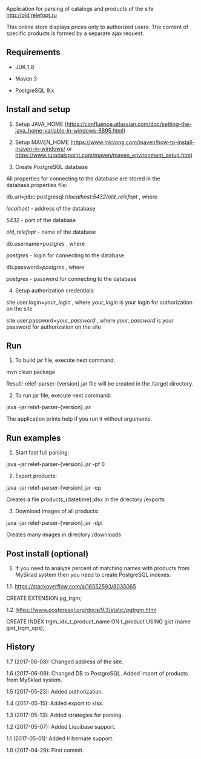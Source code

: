 Application for parsing of catalogs and products of the site http://old.relefopt.ru

This online store displays prices only to authorized users.
The content of specific products is formed by a separate ajax request.

## Requirements

* JDK 1.8

* Maven 3

* PostgreSQL 9.x

## Install and setup

1. Setup JAVA_HOME (https://confluence.atlassian.com/doc/setting-the-java_home-variable-in-windows-8895.html)

2. Setup MAVEN_HOME (https://www.mkyong.com/maven/how-to-install-maven-in-windows/ or
https://www.tutorialspoint.com/maven/maven_environment_setup.htm)

3. Create PostgreSQL database

All properties for connecting to the database are stored in the database.properties file:

db.url=jdbc:postgresql://_localhost_:_5432_/_old_relefopt_ , where

_localhost_ - address of the database

_5432_ - port of the database

_old_relefopt_ - name of the database

db.username=_postgres_ , where

_postgres_ - login for connecting to the database

db.password=_postgres_ , where

_postgres_ - password for connecting to the database

4. Setup authorization credentials:

site.user.login=_your_login_ , where _your_login_ is your login for authorization on the site

site.user.password=_your_password_ , where _your_password_ is your password for authorization on the site

## Run

1. To build jar file, execute next command:

mvn clean package

Result: relef-parser-{version}.jar file will be created in the /target directory.

2. To run jar file, execute next command:

java -jar relef-parser-{version}.jar

The application prints help if you run it without arguments.

## Run examples

1. Start fast full parsing:

java -jar relef-parser-{version}.jar -pf 0

2. Export products:

java -jar relef-parser-{version}.jar -ep

Creates a file products_{datetime}.xlsx in the directory /exports

3. Download images of all products:

java -jar relef-parser-{version}.jar -dpi

Creates many images in directory /downloads

## Post install (optional)

1. If you need to analyze percent of matching names with products from MySklad system then you need to create PostgreSQL
indexes:

1.1. https://stackoverflow.com/a/16552593/8035065

CREATE EXTENSION pg_trgm;

1.2. https://www.postgresql.org/docs/9.3/static/pgtrgm.html

CREATE INDEX trgm_idx_t_product_name ON t_product USING gist (name gist_trgm_ops);

## History

1.7 (2017-06-08): Changed address of the site.

1.6 (2017-06-08): Changed DB to PostgreSQL. Added import of products from MySklad system.

1.5 (2017-05-23): Added authorization.

1.4 (2017-05-15): Added export to xlsx.

1.3 (2017-05-13): Added strategies for parsing.

1.2 (2017-05-07): Added Liquibase support.

1.1 (2017-05-01): Added Hibernate support.

1.0 (2017-04-29): First commit.
